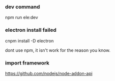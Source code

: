 ### dev command
npm run ele:dev

### electron install failed
cnpm install -D electron

dont use npm, it isn't work for the reason you know.

### import framework
https://github.com/nodejs/node-addon-api